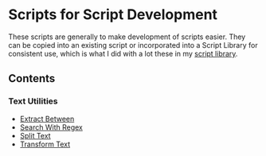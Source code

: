 # Scripts for Script Development

These scripts are generally to make development of scripts easier. They can be copied into an existing script or incorporated into a Script Library for consistent use, which is what I did with a lot these in my [script library](https://github.com/kevin-funderburg/AppleScript-libraries/blob/master/Kevin's%20Library.applescript).

## Contents

### Text Utilities
- [Extract Between][f3fd3ca9]
- [Search With Regex][4b6da3a9]
- [Split Text][561dd09a]
- [Transform Text][5748a92f]

[f3fd3ca9]: ./Text-Utilities/Extract-Between.applescript
[4b6da3a9]: ./Text-Utilities/Search-with-Regex.applescript
[561dd09a]: ./Text-Utilities/Split-Text.applescript
[5748a92f]: ./Text-Utilities/Transform-Text.applescript
